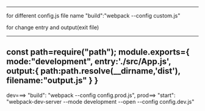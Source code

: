 ------------------------------------------------------------
for different config.js file name 
 "build":"webpack --config custom.js" 

for change entry and output(exit file)

----------------------------------------------------------------------

const path=require("path");
module.exports={
    mode:"development",
    entry:'./src/App.js',
    output:{
        path:path.resolve(__dirname,'dist'),
        filename:"output.js"
    }
}
----------------------------------------------------------------

  dev===>  "build": "webpack --config config.prod.js",
  prod==>  "start": "webpack-dev-server --mode development --open --config config.dev.js"